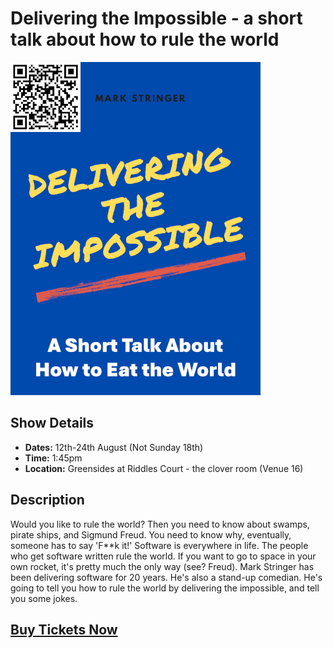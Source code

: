 # Delivering the Impossible - a short talk about how to rule the world

![Delivering the Impossible](DeliveringTheImpossible.jpg)

## Show Details
- **Dates:** 12th-24th August (Not Sunday 18th)
- **Time:** 1:45pm
- **Location:** Greensides at Riddles Court - the clover room (Venue 16)

## Description
Would you like to rule the world? Then you need to know about swamps, pirate ships, and Sigmund Freud. You need to know why, eventually, someone has to say 'F**k it!' Software is everywhere in life. The people who get software written rule the world. If you want to go to space in your own rocket, it's pretty much the only way (see? Freud). Mark Stringer has been delivering software for 20 years. He's also a stand-up comedian. He's going to tell you how to rule the world by delivering the impossible, and tell you some jokes.

## [Buy Tickets Now](#)
